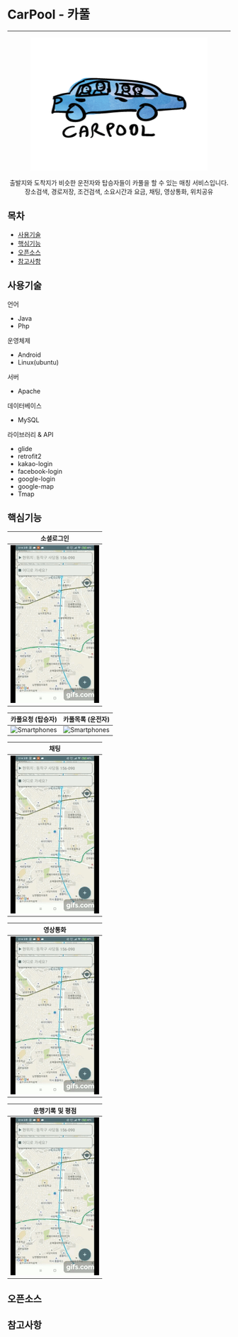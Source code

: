 # CarPool - 카풀
* * *
<p align="center">
    <img src="https://raw.githubusercontent.com/kkyu92/CarPool/master/app/src/main/res/drawable/carpool.png" alt="liveAuction logo" width="400" height="300"></p>
<div style="text-align: center">출발지와 도착지가 비슷한 운전자와 탑승자들이 카풀을 할 수 있는 매칭 서비스입니다.</div>

<center>장소검색, 경로저장, 조건검색, 소요시간과 요금, 채팅, 영상통화, 위치공유</center>


## 목차

- [사용기술](#사용기술)
- [핵심기능](#핵심기능)
- [오픈소스](#오픈소스)
- [참고사항](#참고사항)


## 사용기술

언어
- Java
- Php

운영체제
- Android
- Linux(ubuntu)

서버
- Apache

데이터베이스
- MySQL

라이브러리 & API
- glide
- retrofit2
- kakao-login
- facebook-login
- google-login
- google-map
- Tmap


## 핵심기능

 소셜로그인          |  
:-------------------------:|
![Smartphones](https://raw.githubusercontent.com/kkyu92/CarPool/master/app/src/main/res/gif/request_mini.gif)  |

카풀요청 (탑승자)          |  카풀목록 (운전자)
:-------------------------:|:-------------------------: 
![Smartphones](https://raw.githubusercontent.com/kkyu92/CarPool/master/app/src/main/res/gif/request.gif)  |  ![Smartphones](https://raw.githubusercontent.com/kkyu92/CarPool/master/app/src/main/res/gif/request.gif)

 채팅          |  
:-------------------------:|
![Smartphones](https://raw.githubusercontent.com/kkyu92/CarPool/master/app/src/main/res/gif/request_mini.gif)  |

 영상통화          |  
:-------------------------:|
![Smartphones](https://raw.githubusercontent.com/kkyu92/CarPool/master/app/src/main/res/gif/request_mini.gif)  |

 운행기록 및 평점          |  
:-------------------------:|
![Smartphones](https://raw.githubusercontent.com/kkyu92/CarPool/master/app/src/main/res/gif/request_mini.gif)  |


## 오픈소스

 
## 참고사항
